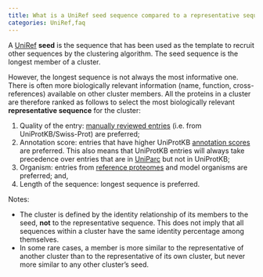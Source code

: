 ```yaml
---
title: What is a UniRef seed sequence compared to a representative sequence?
categories: UniRef,faq
---
```


A [UniRef](https://www.uniprot.org/help/uniref) **seed** is the sequence that has been used as the template to recruit other sequences by the clustering algorithm. The seed sequence is the longest member of a cluster.

However, the longest sequence is not always the most informative one. There is often more biologically relevant information (name, function, cross-references) available on other cluster members. All the proteins in a cluster are therefore ranked as follows to select the most biologically relevant **representative sequence** for the cluster:

1.  Quality of the entry: [manually reviewed entries](https://www.uniprot.org/help/manual%5Fcuration) (i.e. from UniProtKB/Swiss-Prot) are preferred;
2.  Annotation score: entries that have higher UniProtKB [annotation scores](https://www.uniprot.org/help/annotation%5Fscore) are preferred. This also means that UniProtKB entries will always take precedence over entries that are in [UniParc](https://www.uniprot.org/help/uniparc) but not in UniProtKB;
3.  Organism: entries from [reference proteomes](https://www.uniprot.org/help/reference%5Fproteome) and model organisms are preferred; and,
4.  Length of the sequence: longest sequence is preferred.

Notes:

-   The cluster is defined by the identity relationship of its members to the seed, **not** to the representative sequence. This does not imply that all sequences within a cluster have the same identity percentage among themselves.
-   In some rare cases, a member is more similar to the representative of another cluster than to the representative of its own cluster, but never more similar to any other cluster’s seed.
